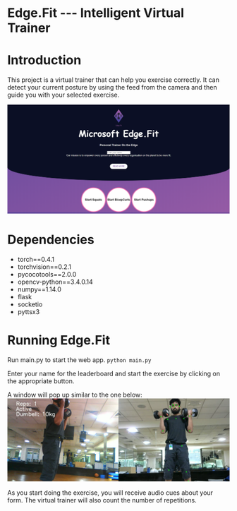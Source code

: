 # Edge.Fit --- Intelligent Virtual Trainer
# Introduction

This project is a virtual trainer that can help you exercise correctly. It can detect your current posture by using the feed from the camera and then guide you with your selected exercise.

![](./samples/indexpage.PNG)

# Dependencies
* torch==0.4.1
* torchvision==0.2.1
* pycocotools==2.0.0
* opencv-python==3.4.0.14
* numpy==1.14.0
* flask
* socketio
* pyttsx3

# Running Edge.Fit
Run main.py to start the web app.
`python main.py`

Enter your name for the leaderboard and start the exercise by clicking on the appropriate button.

A window will pop up similar to the one below:
![](./samples/demowindow.png)

As you start doing the exercise, you will receive audio cues about your form. The virtual trainer will also count the number of repetitions.

